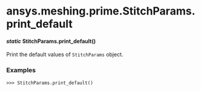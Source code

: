 # ansys.meshing.prime.StitchParams.print_default



#### *static* StitchParams.print_default()

Print the default values of `StitchParams` object.

### Examples

```pycon
>>> StitchParams.print_default()
```

<!-- !! processed by numpydoc !! -->
